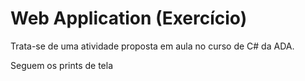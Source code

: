 # Web Application (Exercício)

Trata-se de uma atividade proposta em aula no curso de C# da ADA.

Seguem os prints de tela
